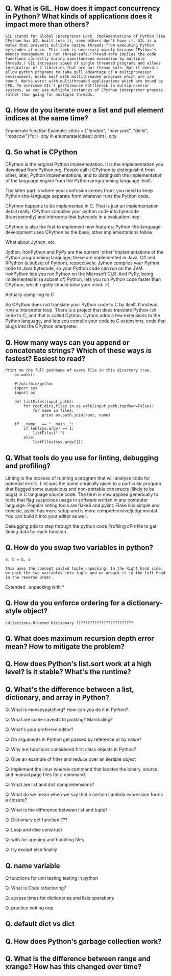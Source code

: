 ## Q. What is GIL. How does it impact concurrency in Python? What kinds of applications does it impact more than others?

	GIL stands for Global Interpreter Lock. Implementations of Python like CPython has GIL built into it, some others don't have it. GIL is a mutex that prevents multiple native threads from executing Python bytecodes at once. This lock is necessary mainly because CPython's memory management is not thread-safe.(Thread-safe implies the code functions correctly during simultaneous execution by multiple threads.) GIL increases speed of single threaded programs and allows integration of C libraries that are not thread safe. But it doesn't allow python programs to take gull advantage of a multiprocessor environment. Works best with multithreaded programs which are i/o bound. Works worst with multithreaded applications which are bound by CPU. To overcome GIL's performance bottleneck in multiprocessor systems, we can use multiple instances of CPython interpreter process rather than going for multiple threads.


## Q. How do you iterate over a list and pull element indices at the same time?

Enumerate function
Example:
	cities = ["london", "new york", "delhi", "moscow"]
	for i, city in enumerate(cities):
		print i, city


## Q. So what is CPython

CPython is the original Python implementation. It is the implementation you download from Python.org. People call it CPython to distinguish it from other, later, Python implementations, and to distinguish the implementation of the language engine from the Python programming language itself.

The latter part is where your confusion comes from; you need to keep Python-the-language separate from whatever runs the Python code.

CPython happens to be implemented in C. That is just an implementation detail really. CPython compiles your python code into bytecode (transparently) and interprets that bytecode in a evaluation loop.

CPython is also the first to implement new features; Python-the-language development uses CPython as the base, other implementations follow.

What about Jython, etc.

Jython, IronPython and PyPy are the current 'other' implementations of the Python programming language; these are implemented in Java, C# and RPython (a subset of Python), respectively. Jython compiles your Python code to Java bytecode, so your Python code can run on the JVM. IronPython lets you run Python on the Microsoft CLR. And PyPy, being implemented in (a subset of) Python, lets you run Python code faster than CPython, which rightly should blow your mind. :-)

Actually compiling to C

So CPython does not translate your Python code to C by itself. It instead runs a interpreter loop. There is a project that does translate Python-ish code to C, and that is called Cython. Cython adds a few extensions to the Python language, and lets you compile your code to C extensions, code that plugs into the CPython interpreter.



## Q. How many ways can you append or concatenate strings? Which of these ways is fastest? Easiest to read?

	Print me the full pathname of every file in this directory tree.
		os.walk()
	
		#!/usr/bin/python
		import sys
		import os

		def listFiles(input_path):
			for root,dirs,files in os.walk(input_path,topdown=False):
				for name in files:
					print os.path.join(root, name)

		if __name__ == "__main__":
			if len(sys.argv) == 1:
				listFiles(".")
			else:
				listFiles(sys.argv[1])
			

## Q. What tools do you use for linting, debugging and profiling?

Linting is the process of running a program that will analyse code for potential errors. Lint was the name originally given to a particular program that flagged some suspicious and non-portable constructs (likely to be bugs) in C language source code. The term is now applied generically to tools that flag suspicious usage in software written in any computer language. Popular linting tools are flake8 and pylint. Flake 8 is simple and concise, pylint has more setup and is more comprehensive/judgemental. You can build it into your editor as well.

Debugging
pdb to step through the python code
Profiling
cProfile to get timing data for each function.


## Q. How do you swap two variables in python?

	a, b = b, a

	This uses the concept called tuple unpacking. In the Right hand side, we pack the two variables into tuple and we unpack it in the left hand in the reverse order.

Extended_ unpacking with *


## Q. How do you enforce ordering for a dictionary-style object?
	collections.Ordered Dictionary ?????????????????????????


## Q. What does maximum recursion depth error mean? How to mitigate the problem?



## Q. How does Python's list.sort work at a high level? Is it stable? What's the runtime?


## Q. What's the difference between a list, dictionary, and array in Python?


Q. What is monkeypatching? How can you do it in Python?


Q. What are some caveats to pickling? Marshaling?



Q. What's your preferred editor?


Q. Do arguments in Python get passed by reference or by value?


Q. Why are functions considered first class objects in Python?



Q. Give an example of filter and reduce over an iterable object


Q. Implement the linux whereis command that locates the binary, source, and manual page files for a command.


Q. What are list and dict comprehensions?


Q. What do we mean when we say that a certain Lambda expression forms a closure?


Q. What is the difference between list and tuple?



Q. Dictionary get function ???


Q. Loop and else construct


Q. with for opening and handling files


Q. try except else finallly



## Q.  __name__ variable


Q functions for unit testing testing in python	



Q. What is Code refactoring?


Q. access times for dictionaries and lists operations


Q. practice writing oop


## Q. default dict vs dict


## Q. How does Python's garbage collection work?


## Q. What is the difference between range and xrange? How has this changed over time?


